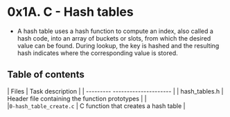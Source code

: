 # 0x1A. C - Hash tables
*  A hash table uses a hash function to compute an index, also called a hash code, into an array of buckets or slots, from which the desired value can be found. During lookup, the key is hashed and the resulting hash indicates where the corresponding value is stored.

## Table of contents
| Files                   | Task description                               |
| ---------                 ---------------------                          |
| hash_tables.h           | Header file containing the function prototypes |               |               
|`0-hash_table_create.c`  | C function that creates a hash table           |